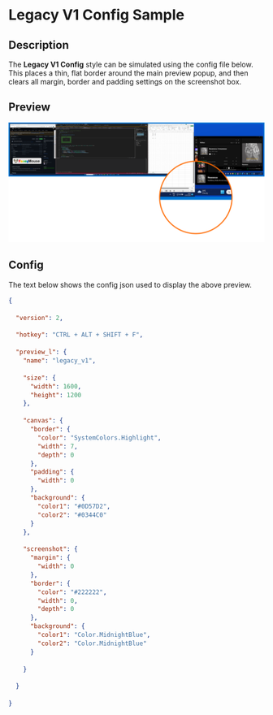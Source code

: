 # Legacy V1 Config Sample

## Description

The **Legacy V1 Config** style can be simulated using the config file below. This places a thin, flat border around the main preview popup, and then clears all margin, border and padding settings on the screenshot box.

## Preview

![](./legacy_v1_config.png)

## Config

The text below shows the config json used to display the above preview.

```json
{

  "version": 2,

  "hotkey": "CTRL + ALT + SHIFT + F",

  "preview_l": {
    "name": "legacy_v1",

    "size": {
      "width": 1600,
      "height": 1200
    },

    "canvas": {
      "border": {
        "color": "SystemColors.Highlight",
        "width": 7,
        "depth": 0
      },
      "padding": {
        "width": 0
      },
      "background": {
        "color1": "#0D57D2",
        "color2": "#0344C0"
      }
    },

    "screenshot": {
      "margin": {
        "width": 0
      },
      "border": {
        "color": "#222222",
        "width": 0,
        "depth": 0
      },
      "background": {
        "color1": "Color.MidnightBlue",
        "color2": "Color.MidnightBlue"
      }

    }

  }

}

```
